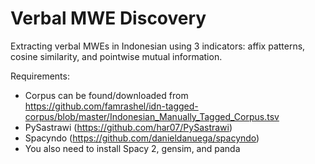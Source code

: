 # Verbal MWE Discovery

Extracting verbal MWEs in Indonesian using 3 indicators: affix patterns, cosine similarity, and pointwise mutual information.

Requirements:
- Corpus can be found/downloaded from https://github.com/famrashel/idn-tagged-corpus/blob/master/Indonesian_Manually_Tagged_Corpus.tsv
- PySastrawi (https://github.com/har07/PySastrawi)
- Spacyndo (https://github.com/danieldanuega/spacyndo)
- You also need to install Spacy 2, gensim, and panda
